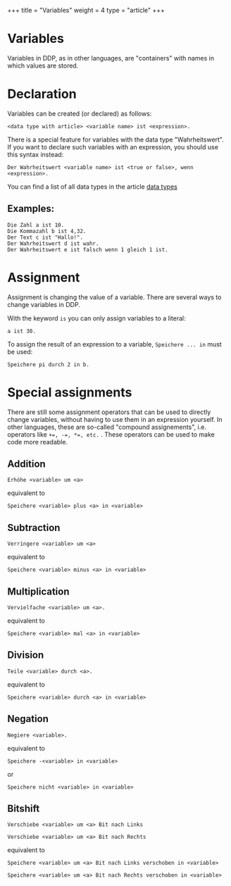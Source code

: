 +++
title = "Variables"
weight = 4
type = "article"
+++

# Variables

Variables in DDP, as in other languages, are "containers" with names in which values are stored.

# Declaration

Variables can be created (or declared) as follows:

```ddp
<data type with article> <variable name> ist <expression>.
```

There is a special feature for variables with the data type "Wahrheitswert".\
If you want to declare such variables with an expression, you should use this syntax instead:
```ddp
Der Wahrheitswert <variable name> ist <true or false>, wenn <expression>.
```
You can find a list of all data types in the article [data types](/en/Programmierung/Datentypen)

## Examples:

```ddp
Die Zahl a ist 10.
Die Kommazahl b ist 4,32.
Der Text c ist "Hallo!".
Der Wahrheitswert d ist wahr.
Der Wahrheitswert e ist falsch wenn 1 gleich 1 ist. 
```

# Assignment

Assignment is changing the value of a variable. There are several ways to change variables in DDP.

With the keyword `is` you can only assign variables to a literal:
```ddp
a ist 30.
```

To assign the result of an expression to a variable, `Speichere ... in` must be used:
```ddp
Speichere pi durch 2 in b.
```

# Special assignments

There are still some assignment operators that can be used to directly change variables,
without having to use them in an expression yourself.
In other languages, these are so-called "compound assignements", i.e. operators like `+=, -=, *=, etc.` .
These operators can be used to make code more readable.

## Addition

```ddp
Erhöhe <variable> um <a>
```  
equivalent to  
```ddp
Speichere <variable> plus <a> in <variable>
```

## Subtraction

```ddp
Verringere <variable> um <a>
```  
equivalent to  
```ddp
Speichere <variable> minus <a> in <variable>
```

## Multiplication

```ddp
Vervielfache <variable> um <a>.
```
equivalent to  
```ddp
Speichere <variable> mal <a> in <variable>
```

## Division

```ddp
Teile <variable> durch <a>.
```
equivalent to  
```ddp
Speichere <variable> durch <a> in <variable>
```

## Negation

```ddp
Negiere <variable>.
```
equivalent to  
```ddp
Speichere -<variable> in <variable>
```
or
```ddp
Speichere nicht <variable> in <variable>
```

## Bitshift
```ddp
Verschiebe <variable> um <a> Bit nach Links
```
```ddp
Verschiebe <variable> um <a> Bit nach Rechts
```
equivalent to  
```ddp
Speichere <variable> um <a> Bit nach Links verschoben in <variable>
```
```ddp
Speichere <variable> um <a> Bit nach Rechts verschoben in <variable>
```